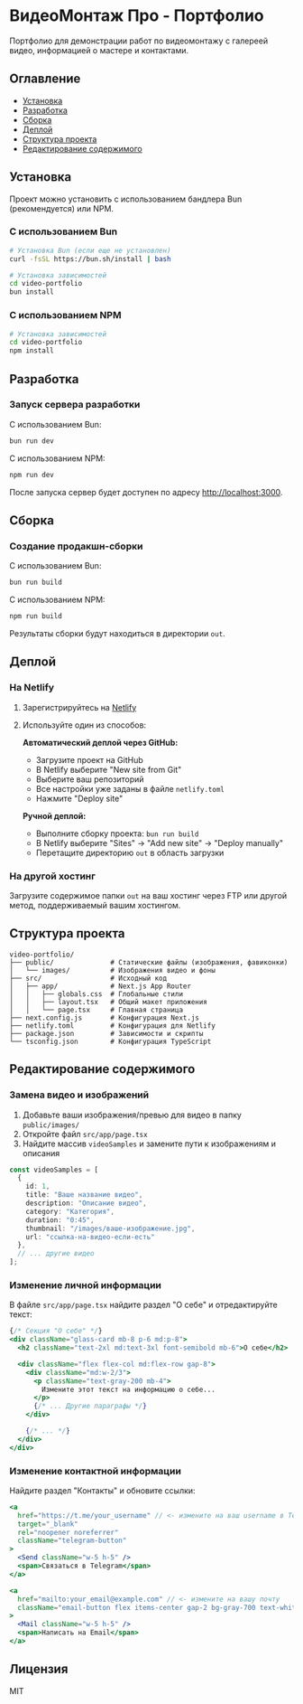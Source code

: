 # ВидеоМонтаж Про - Портфолио

Портфолио для демонстрации работ по видеомонтажу с галереей видео, информацией о мастере и контактами.

## Оглавление

- [Установка](#установка)
- [Разработка](#разработка)
- [Сборка](#сборка)
- [Деплой](#деплой)
- [Структура проекта](#структура-проекта)
- [Редактирование содержимого](#редактирование-содержимого)

## Установка

Проект можно установить с использованием бандлера Bun (рекомендуется) или NPM.

### С использованием Bun

```bash
# Установка Bun (если еще не установлен)
curl -fsSL https://bun.sh/install | bash

# Установка зависимостей
cd video-portfolio
bun install
```

### С использованием NPM

```bash
# Установка зависимостей
cd video-portfolio
npm install
```

## Разработка

### Запуск сервера разработки

С использованием Bun:

```bash
bun run dev
```

С использованием NPM:

```bash
npm run dev
```

После запуска сервер будет доступен по адресу [http://localhost:3000](http://localhost:3000).

## Сборка

### Создание продакшн-сборки

С использованием Bun:

```bash
bun run build
```

С использованием NPM:

```bash
npm run build
```

Результаты сборки будут находиться в директории `out`.

## Деплой

### На Netlify

1. Зарегистрируйтесь на [Netlify](https://www.netlify.com/)
2. Используйте один из способов:

   **Автоматический деплой через GitHub:**

   - Загрузите проект на GitHub
   - В Netlify выберите "New site from Git"
   - Выберите ваш репозиторий
   - Все настройки уже заданы в файле `netlify.toml`
   - Нажмите "Deploy site"

   **Ручной деплой:**

   - Выполните сборку проекта: `bun run build`
   - В Netlify выберите "Sites" -> "Add new site" -> "Deploy manually"
   - Перетащите директорию `out` в область загрузки

### На другой хостинг

Загрузите содержимое папки `out` на ваш хостинг через FTP или другой метод, поддерживаемый вашим хостингом.

## Структура проекта

```
video-portfolio/
├── public/              # Статические файлы (изображения, фавиконки)
│   └── images/          # Изображения видео и фоны
├── src/                 # Исходный код
│   ├── app/             # Next.js App Router
│   │   ├── globals.css  # Глобальные стили
│   │   ├── layout.tsx   # Общий макет приложения
│   │   └── page.tsx     # Главная страница
├── next.config.js       # Конфигурация Next.js
├── netlify.toml         # Конфигурация для Netlify
├── package.json         # Зависимости и скрипты
└── tsconfig.json        # Конфигурация TypeScript
```

## Редактирование содержимого

### Замена видео и изображений

1. Добавьте ваши изображения/превью для видео в папку `public/images/`
2. Откройте файл `src/app/page.tsx`
3. Найдите массив `videoSamples` и замените пути к изображениям и описания

```typescript
const videoSamples = [
  {
    id: 1,
    title: "Ваше название видео",
    description: "Описание видео",
    category: "Категория",
    duration: "0:45",
    thumbnail: "/images/ваше-изображение.jpg",
    url: "ссылка-на-видео-если-есть"
  },
  // ... другие видео
];
```

### Изменение личной информации

В файле `src/app/page.tsx` найдите раздел "О себе" и отредактируйте текст:

```jsx
{/* Секция "О себе" */}
<div className="glass-card mb-8 p-6 md:p-8">
  <h2 className="text-2xl md:text-3xl font-semibold mb-6">О себе</h2>

  <div className="flex flex-col md:flex-row gap-8">
    <div className="md:w-2/3">
      <p className="text-gray-200 mb-4">
        Измените этот текст на информацию о себе...
      </p>
      {/* ... Другие параграфы */}
    </div>

    {/* ... */}
  </div>
</div>
```

### Изменение контактной информации

Найдите раздел "Контакты" и обновите ссылки:

```jsx
<a
  href="https://t.me/your_username" // <- измените на ваш username в Telegram
  target="_blank"
  rel="noopener noreferrer"
  className="telegram-button"
>
  <Send className="w-5 h-5" />
  <span>Связаться в Telegram</span>
</a>

<a
  href="mailto:your_email@example.com" // <- измените на вашу почту
  className="email-button flex items-center gap-2 bg-gray-700 text-white px-6 py-3 rounded-lg hover:bg-gray-600 transition-all"
>
  <Mail className="w-5 h-5" />
  <span>Написать на Email</span>
</a>
```

## Лицензия

MIT
